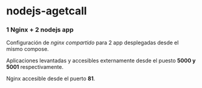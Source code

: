 # nodejs-agetcall
### 1 Nginx + 2 nodejs app

Configuración de *nginx compartido* para 2 app desplegadas desde el mismo compose.

Aplicaciones levantadas y accesibles externamente desde el puesto **5000 y 5001** respectivamente.

Nginx accesible desde el puerto **81**.